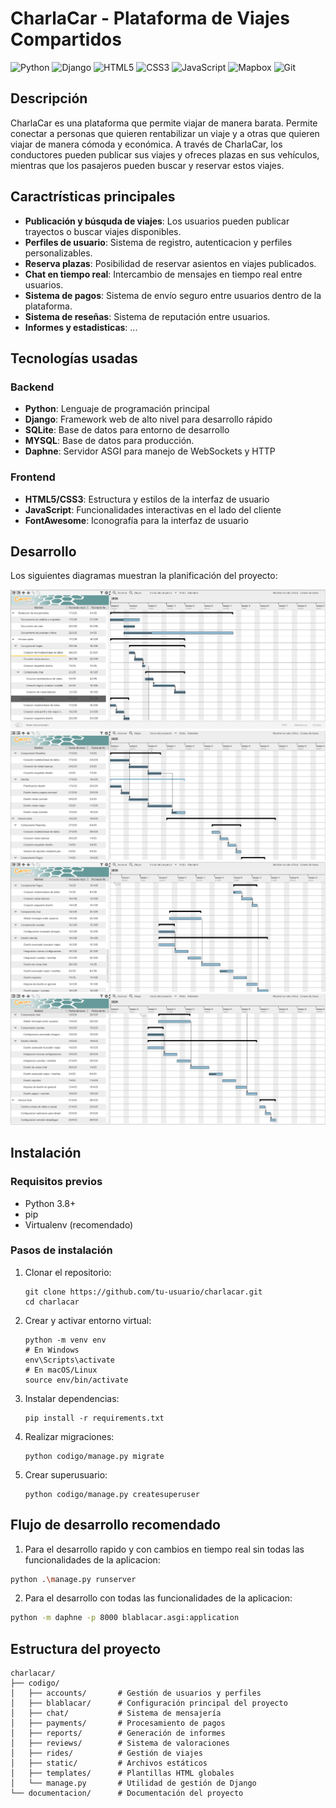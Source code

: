 # CharlaCar - Plataforma de Viajes Compartidos

![Python](https://img.shields.io/badge/python-3670A0?style=for-the-badge&logo=python&logoColor=ffdd54)
![Django](https://img.shields.io/badge/Django-092E20?style=for-the-badge&logo=django&logoColor=white)
![HTML5](https://img.shields.io/badge/html5-%23E34F26.svg?style=for-the-badge&logo=html5&logoColor=white)
![CSS3](https://img.shields.io/badge/css3-%231572B6.svg?style=for-the-badge&logo=css3&logoColor=white)
![JavaScript](https://img.shields.io/badge/javascript-%23323330.svg?style=for-the-badge&logo=javascript&logoColor=%23F7DF1E)
![Mapbox](https://img.shields.io/badge/Mapbox-000000?style=for-the-badge&logo=mapbox&logoColor=white)
![Git](https://img.shields.io/badge/git-%23F05033.svg?style=for-the-badge&logo=git&logoColor=white)

## Descripción
CharlaCar es una plataforma que permite viajar de manera barata. Permite conectar a personas que quieren rentabilizar un viaje y a otras que quieren viajar de manera cómoda y económica. A través de CharlaCar, los conductores pueden publicar sus viajes y ofreces plazas en sus vehículos, mientras que los pasajeros pueden buscar y reservar estos viajes.

## Caractrísticas principales

- **Publicación y búsquda de viajes**: Los usuarios pueden publicar trayectos o buscar viajes disponibles.
- **Perfiles de usuario**: Sistema de registro, autenticacion y perfiles personalizables.
- **Reserva plazas**: Posibilidad de reservar asientos en viajes publicados.
- **Chat en tiempo real**: Intercambio de mensajes en tiempo real entre usuarios.
- **Sistema de pagos**: Sistema de envío seguro entre usuarios dentro de la plataforma.
- **Sistema de reseñas**: Sistema de reputación entre usuarios.
- **Informes y estadisticas**: ...

## Tecnologías usadas

### Backend

- **Python**: Lenguaje de programación principal
- **Django**: Framework web de alto nivel para desarrollo rápido
- **SQLite**: Base de datos para entorno de desarrollo
- **MYSQL**: Base de datos para producción.
- **Daphne**: Servidor ASGI para manejo de WebSockets y HTTP

### Frontend

- **HTML5/CSS3**: Estructura y estilos de la interfaz de usuario
- **JavaScript**: Funcionalidades interactivas en el lado del cliente
- **FontAwesome**: Iconografía para la interfaz de usuario

## Desarrollo

Los siguientes diagramas muestran la planificación del proyecto:

![Diagrama gantt - Fase 1](documentacion/diagrama_gantt_1.png)
![Diagrama gantt - Fase 2](documentacion/diagrama_gantt_2.png)
![Diagrama gantt - Fase 3](documentacion/diagrama_gantt_3.png)
![Diagrama gantt - Fase 4](documentacion/diagrama_gantt_4.png)


## Instalación

### Requisitos previos
- Python 3.8+
- pip
- Virtualenv (recomendado)

### Pasos de instalación

1. Clonar el repositorio:
   ```
   git clone https://github.com/tu-usuario/charlacar.git
   cd charlacar
   ```

2. Crear y activar entorno virtual:
   ```
   python -m venv env
   # En Windows
   env\Scripts\activate
   # En macOS/Linux
   source env/bin/activate
   ```

3. Instalar dependencias:
   ```
   pip install -r requirements.txt
   ```

4. Realizar migraciones:
   ```
   python codigo/manage.py migrate
   ```

5. Crear superusuario:
   ```
   python codigo/manage.py createsuperuser
   ```

## Flujo de desarrollo recomendado

1. Para el desarrollo rapido y con cambios en tiempo real sin todas las funcionalidades de la aplicacion:
```bash
python .\manage.py runserver
```
2. Para el desarrollo con todas las funcionalidades de la aplicacion:
```bash
python -m daphne -p 8000 blablacar.asgi:application
```

## Estructura del proyecto

```
charlacar/
├── codigo/
│   ├── accounts/       # Gestión de usuarios y perfiles
│   ├── blablacar/      # Configuración principal del proyecto
│   ├── chat/           # Sistema de mensajería
│   ├── payments/       # Procesamiento de pagos
│   ├── reports/        # Generación de informes
│   ├── reviews/        # Sistema de valoraciones
│   ├── rides/          # Gestión de viajes
│   ├── static/         # Archivos estáticos
│   ├── templates/      # Plantillas HTML globales
│   └── manage.py       # Utilidad de gestión de Django
└── documentacion/      # Documentación del proyecto
```